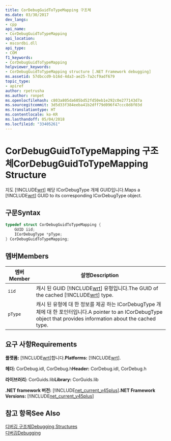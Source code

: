 ```yaml
---
title: CorDebugGuidToTypeMapping 구조체
ms.date: 03/30/2017
dev_langs:
- cpp
api_name:
- CorDebugGuidToTypeMapping
api_location:
- mscordbi.dll
api_type:
- COM
f1_keywords:
- CorDebugGuidToTypeMapping
helpviewer_keywords:
- CorDebugGuidToTypeMapping structure [.NET Framework debugging]
ms.assetid: 57dbccd9-b16d-4da3-ae25-7a2cf9adf679
topic_type:
- apiref
author: rpetrusha
ms.author: ronpet
ms.openlocfilehash: c803a805da605bd52fd50eb1e292c0e277143d7a
ms.sourcegitcommit: 3d5d33f384eeba41b2dff79d096f47ccc8d8f03d
ms.translationtype: HT
ms.contentlocale: ko-KR
ms.lasthandoff: 05/04/2018
ms.locfileid: "33405261"
---
```

# <a name="cordebugguidtotypemapping-structure"></a><span data-ttu-id="e6a70-102">CorDebugGuidToTypeMapping 구조체</span><span class="sxs-lookup"><span data-stu-id="e6a70-102">CorDebugGuidToTypeMapping Structure</span></span>
<span data-ttu-id="e6a70-103">지도 [!INCLUDE[wrt](../../../../includes/wrt-md.md)] 해당 ICorDebugType 개체 GUID입니다.</span><span class="sxs-lookup"><span data-stu-id="e6a70-103">Maps a [!INCLUDE[wrt](../../../../includes/wrt-md.md)] GUID to its corresponding ICorDebugType object.</span></span>  
  
## <a name="syntax"></a><span data-ttu-id="e6a70-104">구문</span><span class="sxs-lookup"><span data-stu-id="e6a70-104">Syntax</span></span>  
  
```cpp
typedef struct CorDebugGuidToTypeMapping {  
    GUID iid;  
    ICorDebugType *pType;  
} CorDebugGuidToTypeMapping;  
```  
  
## <a name="members"></a><span data-ttu-id="e6a70-105">멤버</span><span class="sxs-lookup"><span data-stu-id="e6a70-105">Members</span></span>  
  
|<span data-ttu-id="e6a70-106">멤버</span><span class="sxs-lookup"><span data-stu-id="e6a70-106">Member</span></span>|<span data-ttu-id="e6a70-107">설명</span><span class="sxs-lookup"><span data-stu-id="e6a70-107">Description</span></span>|  
|------------|-----------------|  
|`iid`|<span data-ttu-id="e6a70-108">캐시 된 GUID [!INCLUDE[wrt](../../../../includes/wrt-md.md)] 유형입니다.</span><span class="sxs-lookup"><span data-stu-id="e6a70-108">The GUID of the cached [!INCLUDE[wrt](../../../../includes/wrt-md.md)] type.</span></span>|  
|`pType`|<span data-ttu-id="e6a70-109">캐시 된 유형에 대 한 정보를 제공 하는 ICorDebugType 개체에 대 한 포인터입니다.</span><span class="sxs-lookup"><span data-stu-id="e6a70-109">A pointer to an ICorDebugType object that provides information about the cached type.</span></span>|  
  
## <a name="requirements"></a><span data-ttu-id="e6a70-110">요구 사항</span><span class="sxs-lookup"><span data-stu-id="e6a70-110">Requirements</span></span>  
 <span data-ttu-id="e6a70-111">**플랫폼:** [!INCLUDE[wrt](../../../../includes/wrt-md.md)]합니다.</span><span class="sxs-lookup"><span data-stu-id="e6a70-111">**Platforms:** [!INCLUDE[wrt](../../../../includes/wrt-md.md)].</span></span>  
  
 <span data-ttu-id="e6a70-112">**헤더:** CorDebug.idl, CorDebug.h</span><span class="sxs-lookup"><span data-stu-id="e6a70-112">**Header:** CorDebug.idl, CorDebug.h</span></span>  
  
 <span data-ttu-id="e6a70-113">**라이브러리:** CorGuids.lib</span><span class="sxs-lookup"><span data-stu-id="e6a70-113">**Library:** CorGuids.lib</span></span>  
  
 <span data-ttu-id="e6a70-114">**.NET framework 버전:** [!INCLUDE[net_current_v45plus](../../../../includes/net-current-v45plus-md.md)]</span><span class="sxs-lookup"><span data-stu-id="e6a70-114">**.NET Framework Versions:** [!INCLUDE[net_current_v45plus](../../../../includes/net-current-v45plus-md.md)]</span></span>  
  
## <a name="see-also"></a><span data-ttu-id="e6a70-115">참고 항목</span><span class="sxs-lookup"><span data-stu-id="e6a70-115">See Also</span></span>  
 [<span data-ttu-id="e6a70-116">디버깅 구조체</span><span class="sxs-lookup"><span data-stu-id="e6a70-116">Debugging Structures</span></span>](../../../../docs/framework/unmanaged-api/debugging/debugging-structures.md)  
 [<span data-ttu-id="e6a70-117">디버깅</span><span class="sxs-lookup"><span data-stu-id="e6a70-117">Debugging</span></span>](../../../../docs/framework/unmanaged-api/debugging/index.md)
